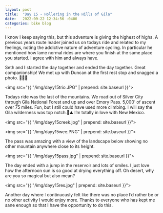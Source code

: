 ```yaml
---
layout: post
title:  "Day 15 - Hollering in the Hills of Gila"
date:   2022-09-22 12:34:56 -0400
categories: bike blog
---
```

I know I keep saying this, but this adventure is giving the highest of highs. A previous years route leader joined us on todays ride and related to my feelings, noting the addictive nature of adventure cycling. In particular he mentioned how lame normal rides are where you finish at the same place you started. I agree with him and always have.

Seth and I started the day together and ended the day together. Great companionship! We met up with Duncan at the first rest stop and snagged a photo. 👨‍👦‍👦

<img src="{{ "/img/dayy15trio.JPG" | prepend: site.baseurl }}">

Todays ride was the last of the mountains. We road out of Silver City through Gila National Forest and up and over Emory Pass. 5,000’ of ascent over 75 miles. Fun, but I still could have used more climbing. I will say the Gila wilderness was top notch.🌲⛰ I’m totally in love with New Mexico.

<img src="{{ "/img/dayy15creek.jpg" | prepend: site.baseurl }}">

<img src="{{ "/img/dayy15wee.PNG" | prepend: site.baseurl }}">

The pass was amazing with a view of the landscape below showing no other mountain anywhere close to its height.

<img src="{{ "/img/dayy15pass.jpg" | prepend: site.baseurl }}">

The day ended with a jump in the reservoir and lots of smiles. I just love how the afternoon sun is so good at drying everything off. Oh desert, why are you so magical but also mean?

<img src="{{ "/img/dayy15res.jpg" | prepend: site.baseurl }}">

Another day where I continuously felt like there was no place I’d rather be or no other activity I would enjoy more. Thanks to everyone who has kept me sane enough so that I have the opportunity to do this.

